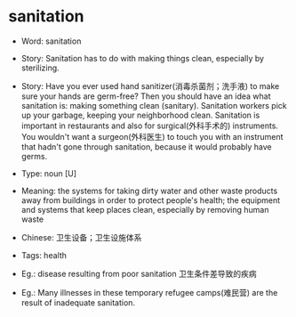 # sanitation

- Word: sanitation
- Story: Sanitation has to do with making things clean, especially by sterilizing.
- Story: Have you ever used hand sanitizer(消毒杀菌剂；洗手液) to make sure your hands are germ-free? Then you should have an idea what sanitation is: making something clean (sanitary). Sanitation workers pick up your garbage, keeping your neighborhood clean. Sanitation is important in restaurants and also for surgical(外科手术的) instruments. You wouldn't want a surgeon(外科医生) to touch you with an instrument that hadn't gone through sanitation, because it would probably have germs.

- Type: noun [U]
- Meaning: the systems for taking dirty water and other waste products away from buildings in order to protect people's health; the equipment and systems that keep places clean, especially by removing human waste
- Chinese: 卫生设备；卫生设施体系
- Tags: health
- Eg.: disease resulting from poor sanitation 卫生条件差导致的疾病
- Eg.: Many illnesses in these temporary refugee camps(难民营) are the result of inadequate sanitation.

